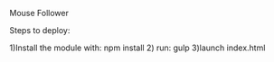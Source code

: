 Mouse Follower


Steps to deploy:

1)Install the module with: npm install 
2) run: gulp
3)launch index.html


